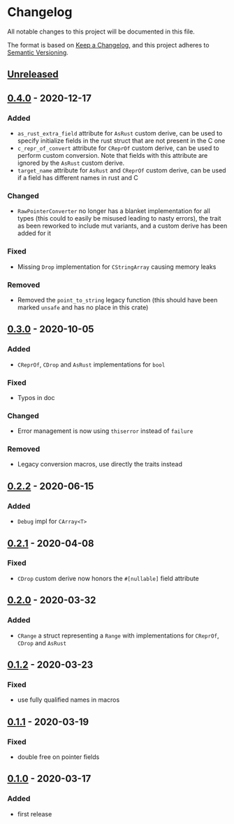 # Changelog
All notable changes to this project will be documented in this file.

The format is based on [Keep a Changelog](https://keepachangelog.com/en/1.0.0/),
and this project adheres to [Semantic Versioning](https://semver.org/spec/v2.0.0.html).

## [Unreleased]

## [0.4.0] - 2020-12-17
### Added
 - `as_rust_extra_field` attribute for `AsRust` custom derive, can be used to specify initialize fields in the rust struct that are not present in the C one
 - `c_repr_of_convert` attribute for `CReprOf` custom derive, can be used to perform custom conversion. Note that fields with this attribute are ignored by the `AsRust` custom derive.
 - `target_name` attribute for `AsRust` and `CReprOf` custom derive, can be used if a field has different names in rust and C
 
### Changed
 - `RawPointerConverter` no longer has a blanket implementation for all types (this could to easily be misused leading to nasty errors), the trait as been reworked to include mut variants, and a custom derive has been added for it

### Fixed
 - Missing `Drop` implementation for `CStringArray` causing memory leaks

### Removed
 - Removed the `point_to_string` legacy function (this should have been marked `unsafe` and has no place in this crate)


## [0.3.0] - 2020-10-05
### Added
 - `CReprOf`, `CDrop` and `AsRust` implementations for `bool`
### Fixed
 - Typos in doc
### Changed
 - Error management is now using `thiserror` instead of `failure`
### Removed
 - Legacy conversion macros, use directly the traits instead
 
## [0.2.2] - 2020-06-15
### Added
 - `Debug` impl for `CArray<T>`

## [0.2.1] - 2020-04-08
### Fixed
 - `CDrop` custom derive now honors the `#[nullable]` field attribute

## [0.2.0] - 2020-03-32
### Added
 - `CRange` a struct representing a `Range` with implementations for `CReprOf`, `CDrop` and `AsRust`

## [0.1.2] - 2020-03-23
### Fixed
 - use fully qualified names in macros

## [0.1.1] - 2020-03-19
### Fixed
 - double free on pointer fields

## [0.1.0] - 2020-03-17
### Added
 - first release

[Unreleased]: https://github.com/sonos/ffi-convert-rs/compare/0.4.0...HEAD
[0.4.0]: https://github.com/sonos/ffi-convert-rs/compare/0.3.0...0.4.0
[0.3.0]: https://github.com/sonos/ffi-convert-rs/compare/0.2.2...0.3.0
[0.2.2]: https://github.com/sonos/ffi-convert-rs/compare/0.2.1...0.2.2
[0.2.1]: https://github.com/sonos/ffi-convert-rs/compare/0.2.0...0.2.1
[0.2.0]: https://github.com/sonos/ffi-convert-rs/compare/0.1.2...0.2.0
[0.1.2]: https://github.com/sonos/ffi-convert-rs/compare/0.1.1...0.1.2
[0.1.1]: https://github.com/sonos/ffi-convert-rs/compare/0.1.0...0.1.1
[0.1.0]: https://github.com/sonos/ffi-convert-rs/releases/tag/0.1.0